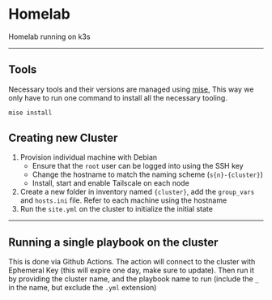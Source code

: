 # Homelab

Homelab running on k3s

---

## Tools

Necessary tools and their versions are managed using [mise], This way we only have to run one
command to install all the necessary tooling.

```sh
mise install
```

## Creating new Cluster

1. Provision individual machine with Debian
   - Ensure that the `root` user can be logged into using the SSH key
   - Change the hostname to match the naming scheme (`s{n}-{cluster}`)
   - Install, start and enable Tailscale on each node
1. Create a new folder in inventory named `{cluster}`, add the `group_vars` and
   `hosts.ini` file. Refer to each machine using the hostname
1. Run the `site.yml` on the cluster to initialize the initial state

---

## Running a single playbook on the cluster

This is done via Github Actions. The action will connect to the cluster with
Ephemeral Key (this will expire one day, make sure to update). Then run it by
providing the cluster name, and the playbook name to run (include the `_` in the
name, but exclude the `.yml` extension)

[mise]: https://github.com/jdx/mise
